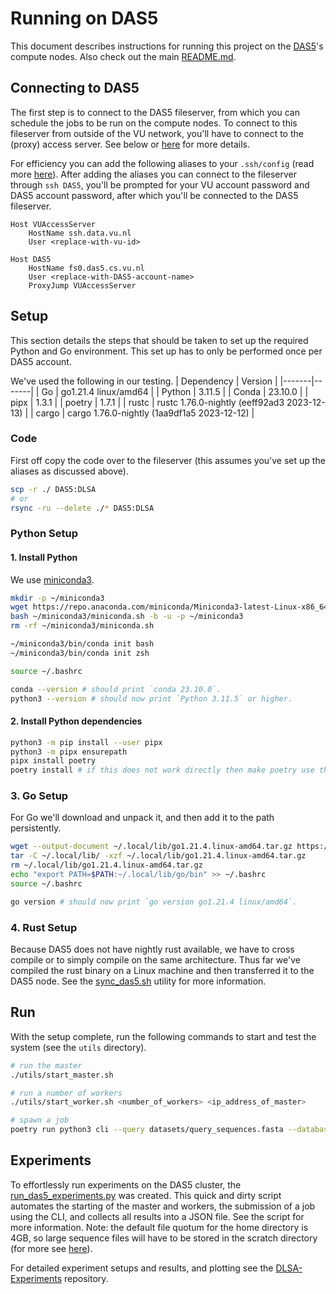# Running on DAS5

This document describes instructions for running this project on the [DAS5](https://www.cs.vu.nl/das5/home.shtml)'s compute nodes. Also check out the main [README.md](README.md).

## Connecting to DAS5

The first step is to connect to the DAS5 fileserver, from which you can schedule the jobs to be run on the compute nodes. To connect to this fileserver from outside of the VU network, you'll have to connect to the (proxy) access server. See below or [here](https://www.cs.vu.nl/das5/accounts.shtml) for more details.

For efficiency you can add the following aliases to your `.ssh/config` (read more [here](https://www.howtogeek.com/75007/stupid-geek-tricks-use-your-ssh-config-file-to-create-aliases-for-hosts/)). After adding the aliases you can connect to the fileserver through `ssh DAS5`, you'll be prompted for your VU account password and DAS5 account password, after which you'll be connected to the DAS5 fileserver.

```
Host VUAccessServer
    HostName ssh.data.vu.nl
    User <replace-with-vu-id>

Host DAS5
    HostName fs0.das5.cs.vu.nl
    User <replace-with-DAS5-account-name>
    ProxyJump VUAccessServer
```

## Setup

This section details the steps that should be taken to set up the required Python and Go environment. This set up has to only be performed once per DAS5 account.

We've used the following in our testing.
| Dependency | Version |
|-------|-------|
| Go | go1.21.4 linux/amd64 |
| Python | 3.11.5 |
| Conda | 23.10.0 |
| pipx | 1.3.1 |
| poetry | 1.7.1 |
| rustc | rustc 1.76.0-nightly (eeff92ad3 2023-12-13) |
| cargo | cargo 1.76.0-nightly (1aa9df1a5 2023-12-12) |

### Code
First off copy the code over to the fileserver (this assumes you've set up the aliases as discussed above).
``` sh
scp -r ./ DAS5:DLSA
# or
rsync -ru --delete ./* DAS5:DLSA
```

### Python Setup

#### 1. Install Python

We use [miniconda3](https://docs.conda.io/projects/miniconda/en/latest/).

```sh
mkdir -p ~/miniconda3
wget https://repo.anaconda.com/miniconda/Miniconda3-latest-Linux-x86_64.sh -O ~/miniconda3/miniconda.sh
bash ~/miniconda3/miniconda.sh -b -u -p ~/miniconda3
rm -rf ~/miniconda3/miniconda.sh

~/miniconda3/bin/conda init bash
~/miniconda3/bin/conda init zsh

source ~/.bashrc

conda --version # should print `conda 23.10.0`.
python3 --version # should now print `Python 3.11.5` or higher.
```

#### 2. Install Python dependencies

```sh
python3 -m pip install --user pipx
python3 -m pipx ensurepath
pipx install poetry
poetry install # if this does not work directly then make poetry use the miniconda environment: https://stackoverflow.com/a/75555576
```

### 3. Go Setup

For Go we'll download and unpack it, and then add it to the path persistently.

```sh
wget --output-document ~/.local/lib/go1.21.4.linux-amd64.tar.gz https://go.dev/dl/go1.21.4.linux-amd64.tar.gz
tar -C ~/.local/lib/ -xzf ~/.local/lib/go1.21.4.linux-amd64.tar.gz
rm ~/.local/lib/go1.21.4.linux-amd64.tar.gz
echo "export PATH=$PATH:~/.local/lib/go/bin" >> ~/.bashrc
source ~/.bashrc

go version # should now print `go version go1.21.4 linux/amd64`.
```

### 4. Rust Setup

Because DAS5 does not have nightly rust available, we have to cross compile or to simply compile on the same architecture. Thus far we've compiled the rust binary on a Linux machine and then transferred it to the DAS5 node. See the [sync_das5.sh](utils/sync_das5.sh) utility for more information.

## Run

With the setup complete, run the following commands to start and test the system (see the `utils` directory).

```sh
# run the master
./utils/start_master.sh

# run a number of workers
./utils/start_worker.sh <number_of_workers> <ip_address_of_master>

# spawn a job
poetry run python3 cli --query datasets/query_sequences.fasta --database datasets/target_sequences.fasta --server-url http://10.149.0.59:8000 --match-score 2 --mismatch-penalty 1 --gap-penalty 1 --top-k 5
```

## Experiments

To effortlessly run experiments on the DAS5 cluster, the [run_das5_experiments.py](utils/run_das5_experiments.py) was created. This quick and dirty script automates the starting of the master and workers, the submission of a job using the CLI, and collects all results into a JSON file. See the script for more information. Note: the default file quotum for the home directory is 4GB, so large sequence files will have to be stored in the scratch directory (for more see [here](https://www.cs.vu.nl/das5/accounts.shtml)).

For detailed experiment setups and results, and plotting see the [DLSA-Experiments](https://github.com/Noorts/DLSA-Experiments) repository.
